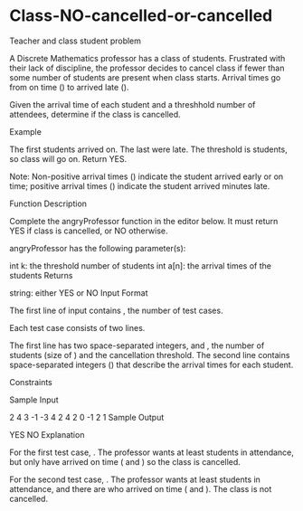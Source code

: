 # Class-NO-cancelled-or-cancelled
Teacher and class student problem

A Discrete Mathematics professor has a class of students. Frustrated with their lack of discipline, the professor decides to cancel class if fewer than some number of students are present when class starts. Arrival times go from on time () to arrived late ().

Given the arrival time of each student and a threshhold number of attendees, determine if the class is cancelled.

Example




The first  students arrived on. The last  were late. The threshold is  students, so class will go on. Return YES.

Note: Non-positive arrival times () indicate the student arrived early or on time; positive arrival times () indicate the student arrived  minutes late.

Function Description

Complete the angryProfessor function in the editor below. It must return YES if class is cancelled, or NO otherwise.

angryProfessor has the following parameter(s):

int k: the threshold number of students
int a[n]: the arrival times of the  students
Returns

string: either YES or NO
Input Format

The first line of input contains , the number of test cases.

Each test case consists of two lines.

The first line has two space-separated integers,  and , the number of students (size of ) and the cancellation threshold.
The second line contains  space-separated integers () that describe the arrival times for each student.

Constraints

Sample Input

2
4 3
-1 -3 4 2
4 2
0 -1 2 1
Sample Output

YES
NO
Explanation

For the first test case, . The professor wants at least  students in attendance, but only  have arrived on time ( and ) so the class is cancelled.

For the second test case, . The professor wants at least  students in attendance, and there are  who arrived on time ( and ). The class is not cancelled.
